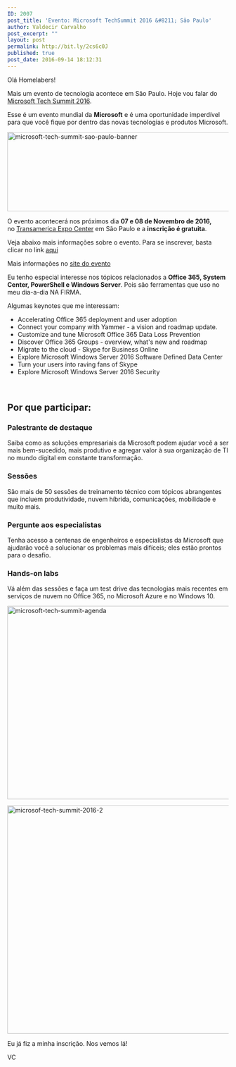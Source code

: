```yaml
---
ID: 2007
post_title: 'Evento: Microsoft TechSummit 2016 &#8211; São Paulo'
author: Valdecir Carvalho
post_excerpt: ""
layout: post
permalink: http://bit.ly/2cs6c0J
published: true
post_date: 2016-09-14 18:12:31
---
```

Olá Homelabers!

Mais um evento de tecnologia acontece em São Paulo. Hoje vou falar do <a href="https://www.microsoft.com/pt-br/techsummit/sao-paulo.aspx" target="_blank">Microsoft Tech Summit 2016</a>.

Esse é um evento mundial da <strong>Microsoft</strong> e é uma oportunidade imperdível para que você fique por dentro das novas tecnologias e produtos Microsoft.

<img class="aligncenter size-full wp-image-2076" src="http://homelaber.com.br/site/wp-content/uploads/2016/09/microsoft-tech-summit-sao-paulo-banner.png" alt="microsoft-tech-summit-sao-paulo-banner" width="800" height="180" />

O evento acontecerá nos próximos dia <strong>07 e 08 de Novembro de 2016,</strong> no <a class="c-hyperlink" href="http://www.transamericaexpo.com.br/en/location/">Transamerica Expo Center</a> em São Paulo e a <strong>inscrição é gratuita</strong>.

Veja abaixo mais informações sobre o evento. Para se inscrever, basta clicar no link <a href="http://bit.ly/MicrosoftTechSummit2016SP" target="_blank">aqui</a>

Mais informações no <a href="https://www.microsoft.com/pt-br/techsummit/sao-paulo.aspx" target="_blank">site do evento</a>

Eu tenho especial interesse nos tópicos relacionados a <strong>Office 365, System Center, PowerShell e Windows Server</strong>. Pois são ferramentas que uso no meu dia-a-dia NA FIRMA.

Algumas keynotes que me interessam:

<ul>
    <li>Accelerating Office 365 deployment and user adoption</li>
    <li>Connect your company with Yammer - a vision and roadmap update.</li>
    <li>Customize and tune Microsoft Office 365 Data Loss Prevention</li>
    <li>Discover Office 365 Groups - overview, what's new and roadmap</li>
    <li>Migrate to the cloud - Skype for Business Online</li>
    <li>Explore Microsoft Windows Server 2016 Software Defined Data Center</li>
    <li>Turn your users into raving fans of Skype</li>
    <li class="c-paragraph-1 ng-binding">Explore Microsoft Windows Server 2016 Security</li>
</ul>

<div class=""></div>

<!--more-->

&nbsp;

<h2 class="c-heading-2" style="text-align: left;">Por que participar:</h2>

<div data-grid="col-12 stack-2">
<div data-grid="col-6 pad-6x">
<div data-grid="col-6"><section class="m-content-placement-item f-size-medium">
<div>
<h3 class="c-heading">Palestrante de destaque</h3>
<p class="c-paragraph txt_Padding">Saiba como as soluções empresariais da Microsoft podem ajudar você a ser mais bem-sucedido, mais produtivo e agregar valor à sua organização de TI no mundo digital em constante transformação.</p>

</div>
</section></div>
<div data-grid="col-6"><section class="m-content-placement-item f-size-medium">
<div>
<h3 class="c-heading">Sessões</h3>
<p class="c-paragraph txt_Padding">São mais de 50 sessões de treinamento técnico com tópicos abrangentes que incluem produtividade, nuvem híbrida, comunicações, mobilidade e muito mais.</p>

</div>
</section></div>
</div>
<div data-grid="col-6 pad-6x">
<div data-grid="col-6"><section class="m-content-placement-item f-size-medium">
<div>
<h3 class="c-heading">Pergunte aos especialistas</h3>
<p class="c-paragraph txt_Padding">Tenha acesso a centenas de engenheiros e especialistas da Microsoft que ajudarão você a solucionar os problemas mais difíceis; eles estão prontos para o desafio.</p>

</div>
</section></div>
<div data-grid="col-6"><section class="m-content-placement-item f-size-medium">
<h3 class="c-heading">Hands-on labs</h3>
<p class="c-paragraph txt_Padding">Vá além das sessões e faça um test drive das tecnologias mais recentes em serviços de nuvem no Office 365, no Microsoft Azure e no Windows 10.</p>
<p class="c-paragraph txt_Padding"><img class="aligncenter wp-image-2080" src="http://homelaber.com.br/site/wp-content/uploads/2016/09/microsoft-tech-summit-agenda.png" alt="microsoft-tech-summit-agenda" width="800" height="439" /></p>
<p class="c-paragraph txt_Padding"><img class="aligncenter size-full wp-image-2078" src="http://homelaber.com.br/site/wp-content/uploads/2016/09/microsof-tech-summit-2016-2.png" alt="microsof-tech-summit-2016-2" width="680" height="518" /></p>
<p class="c-paragraph txt_Padding">Eu já fiz a minha inscrição. Nos vemos lá!</p>
<p class="c-paragraph txt_Padding">VC</p>

</section></div>
</div>
</div>